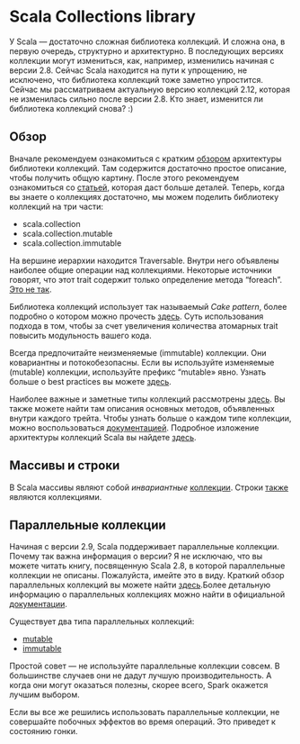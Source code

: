 ﻿Scala Collections library
=========================
У Scala — достаточно сложная библиотека коллекций. И сложна она, в первую
очередь, структурно и архитектурно. В последующих версиях коллекции могут
измениться, как, например, изменились начиная с версии 2.8. Сейчас Scala
находится на пути к упрощению, не исключено, что библиотека коллекций тоже
заметно упростится. Сейчас мы рассматриваем актуальную версию коллекций 2.12,
которая не изменилась сильно после версии 2.8. Кто знает, изменится ли
библиотека коллекций снова? :)


## Обзор
Вначале рекомендуем ознакомиться с кратким [обзором][overview_1_aa]
архитектуры библиотеки коллекций. Там содержится достаточно простое
описание, чтобы получить общую картину. После этого рекомендуем ознакомиться
со [статьей][overview_2], которая даст больше деталей. Теперь, когда вы знаете
о коллекциях достаточно, мы можем поделить библиотеку коллекций на три части:

  - scala.collection
  - scala.collection.mutable
  - scala.collection.immutable

На вершине иерархии находится Traversable. Внутри него объявлены наиболее
общие операции над коллекциями. Некоторые источники говорят, что этот trait
содержит только определение метода “foreach”.
[Это не так][methods_from_traversable_like].

Библиотека коллекций использует так называемый *Cake pattern*, более подробно
о котором можно прочесть [здесь][cake_pattern]. Суть использования  подхода в
том, чтобы за счет увеличения количества атомарных trait повысить модульность
вашего кода.

Всегда предпочитайте неизменяемые (immutable) коллекции. Они ковариантны и
потокобезопасны. Если вы используйте изменяемые (mutable) коллекции,
используйте префикс “mutable» явно. Узнать больше о best practices вы можете
[здесь][collections_best_practices].

Наиболее важные и заметные типы коллекций рассмотрены [здесь][collections]. Вы
также можете найти там описания основных методов, объявленных внутри каждого
трейта. Чтобы узнать больше о каждом типе коллекции, можно воспользоваться
[документацией][scaladoc]. Подробное изложение архитектуры коллекций Scala вы
найдете [здесь][arch].


## Массивы и строки
В Scala массивы являют собой *инвариантные* [коллекции][collections_arrays].
Строки [также][collections_strings] являются коллекциями.


## Параллельные коллекции
Начиная с версии 2.9, Scala поддерживает параллельные коллекции. Почему так
важна информация о версии? Я не исключаю, что вы можете читать книгу,
посвященную Scala 2.8, в которой параллельные коллекции не описаны. Пожалуйста,
имейте это в виду. Краткий обзор параллельных коллекций вы можете найти
[здесь][parallel_brief].Более детальную информацию о параллельных коллекциях
можно найти в официальной [документации][parallel_doc].

Существует два типа параллельных коллекций:

  - [mutable][parallel_mutable]
  - [immutable][parallel_immutable]

Простой совет — не используйте параллельные коллекции совсем. В большинстве
случаев они не дадут лучшую производительность. А когда они могут оказаться
полезны, скорее всего, Spark окажется лучшим выбором.

Если вы все же решились использовать параллельные коллекции, не совершайте
побочных эффектов во время операций. Это приведет к состоянию гонки.

[overview_1_aa]: http://alvinalexander.com/scala/understanding-scala-collections-hierarchy-cookbook
[overview_2]: http://www.47deg.com/blog/adventures-with-scala-collections
[methods_from_traversable_like]: http://bit.ly/2hX38tv
[cake_pattern]: http://www.cakesolutions.net/teamblogs/2011/12/19/cake-pattern-in-depth
[collections_best_practices]: https://twitter.github.io/effectivescala/#Collections-Use

[arch]: http://docs.scala-lang.org/overviews/core/architecture-of-scala-collections.html
[scaladoc]: https://www.scala-lang.org/api/current/index.html

[collections]: http://docs.scala-lang.org/overviews/collections/introduction
[collections_arrays]: http://docs.scala-lang.org/overviews/collections/arrays.html
[collections_strings]: http://docs.scala-lang.org/overviews/collections/strings

[parallel_brief]: http://alvinalexander.com/scala/how-to-use-parallel-collections-in-scala-performance
[parallel_doc]: http://docs.scala-lang.org/overviews/parallel-collections/overview.html
[parallel_immutable]: https://www.scala-lang.org/api/current/index.html#scala.collection.parallel.immutable.package
[parallel_mutable]: http://www.scala-lang.org/api/current/index.html#scala.collection.parallel.mutable.package

